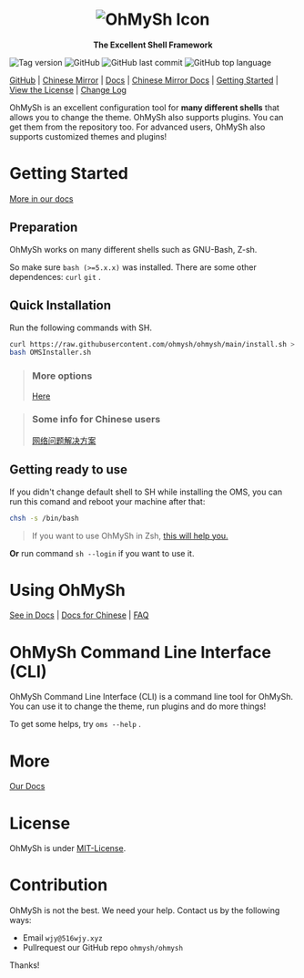 <center><h1><img src="https://cdn.statically.io/gh/ohmysh/image/main/OhMySh-icon-2framework.png" alt="OhMySh Icon"></h1>

<b>The Excellent Shell Framework</b></center>

![Tag version](https://img.shields.io/github/v/tag/ohmysh/ohmysh?include_prereleases)   ![GitHub](https://img.shields.io/github/license/ohmysh/ohmysh)   ![GitHub last commit](https://img.shields.io/github/last-commit/ohmysh/ohmysh)   ![GitHub top language](https://img.shields.io/github/languages/top/ohmysh/ohmysh)

[GitHub](https://github.com/ohmysh/ohmysh) | [Chinese Mirror](https://gitee.com/ohmysh/ohmysh-mirror) | [Docs](https://ohmysh.github.io/docs-v2) | [Chinese Mirror Docs](https://ohmysh.gitee.io/docs-v2) | [Getting Started](https://ohmysh.github.io/docs-v2/#/getting-started/install) | [View the  License](https://github.com/ohmysh/ohmysh/blob/main/LICENSE)  | [Change Log](https://ohmysh.github.io/docs-v2/#/other/changelog)

OhMySh is an excellent configuration tool for **many different shells** that allows you to change the theme. OhMySh also supports plugins. You can get them from the repository too. For advanced users, OhMySh also supports customized themes and plugins!

# Getting Started

[More in our docs](https://ohmysh.github.io/docs-v2/#/getting-started/install)

## Preparation

OhMySh works on many different shells such as GNU-Bash, Z-sh. 

So make sure `bash (>=5.x.x)` was installed. There are some other dependences: `curl` `git` .

## Quick Installation

Run the following commands with SH.

```sh
curl https://raw.githubusercontent.com/ohmysh/ohmysh/main/install.sh > OMSInstaller.sh
bash OMSInstaller.sh
```

> ### More options
> 
> [Here](https://ohmysh.github.io/docs-v2/#/getting-started/install?id=run-with-advanced-options)


> ### Some info for Chinese users
> 
> [网络问题解决方案](https://ohmysh.github.io/docs-v2/#/zh_cn/getting-started/install?id=%e4%b8%ad%e5%9b%bd%e7%94%a8%e6%88%b7%e6%8f%90%e7%a4%ba)


## Getting ready to use

If you didn't change default shell to SH while installing the OMS, you can run this comand and reboot your machine after that:

```bash
chsh -s /bin/bash
```

> If you want to use OhMySh in Zsh, [this will help you.](https://ohmysh.github.io/docs-v2/#/other/faq?id=zsh)

**Or** run command `sh --login` if you want to use it.

# Using OhMySh

[See in Docs](https://ohmysh.github.io/docs-v2) | [Docs for Chinese](https://ohmysh.gitee.io/docs-v2) | [FAQ](https://ohmysh.github.io/docs-v2/#/other/faq)

# OhMySh Command Line Interface (CLI)

OhMySh Command Line Interface (CLI) is a command line tool for OhMySh. You can use it to change the theme, run plugins and do more things!

To get some helps, try `oms --help` .

# More

[Our Docs](https://ohmysh.github.io/docs-v2)

# License

OhMySh is under [MIT-License](https://ohmysh.github.io/docs-v2/#/other/license).

# Contribution

OhMySh is not the best. We need your help. Contact us by the following ways:

- Email `wjy@516wjy.xyz`
- Pullrequest our GitHub repo `ohmysh/ohmysh`

Thanks!

